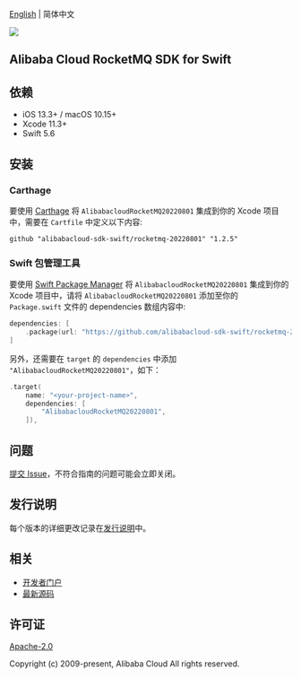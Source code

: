 [English](README.md) | 简体中文

![](https://aliyunsdk-pages.alicdn.com/icons/AlibabaCloud.svg)

## Alibaba Cloud RocketMQ SDK for Swift

## 依赖

- iOS 13.3+ / macOS 10.15+
- Xcode 11.3+
- Swift 5.6

## 安装

### Carthage

要使用 [Carthage](https://github.com/Carthage/Carthage) 将 `AlibabacloudRocketMQ20220801` 集成到你的 Xcode 项目中，需要在 `Cartfile` 中定义以下内容:

```ogdl
github "alibabacloud-sdk-swift/rocketmq-20220801" "1.2.5"
```

### Swift 包管理工具

要使用 [Swift Package Manager](https://swift.org/package-manager/) 将 `AlibabacloudRocketMQ20220801` 集成到你的 Xcode 项目中，请将 `AlibabacloudRocketMQ20220801` 添加至你的 `Package.swift` 文件的 dependencies 数组内容中:

```swift
dependencies: [
    .package(url: "https://github.com/alibabacloud-sdk-swift/rocketmq-20220801.git", from: "1.2.5")
]
```

另外，还需要在 `target` 的 `dependencies` 中添加 `"AlibabacloudRocketMQ20220801"`，如下：

```swift
.target(
    name: "<your-project-name>",
    dependencies: [
        "AlibabacloudRocketMQ20220801",
    ]),
```

## 问题

[提交 Issue](https://github.com/alibabacloud-sdk-swift/rocketmq-20220801/issues/new)，不符合指南的问题可能会立即关闭。

## 发行说明

每个版本的详细更改记录在[发行说明](./ChangeLog.txt)中。

## 相关

* [开发者门户](https://next.api.aliyun.com/home)
* [最新源码](https://github.com/alibabacloud-sdk-swift/rocketmq-20220801)

## 许可证

[Apache-2.0](http://www.apache.org/licenses/LICENSE-2.0)

Copyright (c) 2009-present, Alibaba Cloud All rights reserved.

